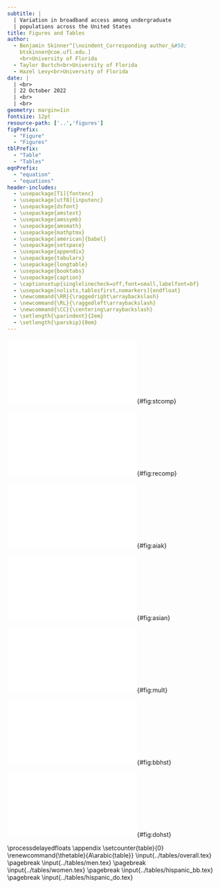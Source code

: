 ```yaml
---
subtitle: |
  | Variation in broadband access among undergraduate 
  | populations across the United States
title: Figures and Tables
author:
  - Benjamin Skinner^[\noindent_Corresponding author_&#58;
    btskinner@coe.ufl.edu.] 
    <br>University of Florida
  - Taylor Burtch<br>University of Florida
  - Hazel Levy<br>University of Florida
date: | 
  | <br>
  | 22 October 2022
  | <br>
  | <br>
geometry: margin=1in
fontsize: 12pt
resource-path: ['..','figures']
figPrefix:
  - "Figure"
  - "Figures"
tblPrefix:
  - "Table"
  - "Tables"
eqnPrefix:
  - "equation"
  - "equations"
header-includes:
  - \usepackage[T1]{fontenc}
  - \usepackage[utf8]{inputenc}
  - \usepackage{dsfont}
  - \usepackage{amstext}
  - \usepackage{amssymb}
  - \usepackage{amsmath}
  - \usepackage{mathptmx}
  - \usepackage[american]{babel}
  - \usepackage{setspace}
  - \usepackage{appendix}
  - \usepackage{tabularx}
  - \usepackage{longtable}
  - \usepackage{booktabs}
  - \usepackage{caption}
  - \captionsetup{singlelinecheck=off,font=small,labelfont=bf}
  - \usepackage[nolists,tablesfirst,nomarkers]{endfloat}
  - \newcommand{\RR}{\raggedright\arraybackslash}
  - \newcommand{\RL}{\raggedleft\arraybackslash}
  - \newcommand{\CC}{\centering\arraybackslash}
  - \setlength{\parindent}{2em}
  - \setlength{\parskip}{0em}
---
```



![State-level comparison of in-home broadband access (top panel) and
access only through a cellular data plan (bottom
panel). Center dots and lines represent medians and 95% credible
intervals, respectively, for posterior predicted probabilities. The
horizontal dashed line and shaded area show the national median and
95% credible interval.](../figures/stcomp.pdf){#fig:stcomp}

![Race/ethnicity comparison of in-home broadband access (left panel)
and access only through a cellular data plan (right panel). Numbers on
the _y_-axis correspond to U.S. Census codes and can be linked the
names given by the census in Appendix
@tbl:overall.](../figures/recomp.pdf){#fig:recomp}

![In-home broadband access (top panel) and access only through a
cellular plan (bottom panel) for American Indian / Alaska Native
populations. The horizontal dashed line and shaded area represent the
overall median / 95% credible interval for this population. The
horizontal dotted line and shaded area represent the national median /
95% credible interval.](../figures/aiak_mf_disagg.pdf){#fig:aiak}

![In-home broadband access (top panel) and access only through a
cellular plan (bottom panel) for Asian populations. The horizontal
dashed line and shaded area represent the overall median / 95%
credible interval for this population. The horizontal dotted line and
shaded area represent the national median / 95% credible
interval.](../figures/asian_mf_disagg.pdf){#fig:asian}

![In-home broadband access (top panel) and access only through a
cellular plan (bottom panel) for multiracial/multiethnic populations
typically designated as _other_. The horizontal dashed line and shaded
area represent the overall median / 95% credible interval for this
population. The horizontal dotted line and shaded area represent the
national median / 95% credible
interval.](../figures/other_mf_disagg_slides.pdf){#fig:mult}

![In-home broadband access among Hispanic populations across
California, Florida, and Texas. The horizontal dashed line and shaded
area represent the overall median / 95% credible interval for this
population. The horizontal dotted line and shaded area represent the
national median / 95% credible
interval.](../figures/bb_h_st.pdf){#fig:bbhst}

![Broadband access only through a cellular plan among Hispanic
populations across California, Florida, and Texas. The horizontal
dashed line and shaded area represent the overall median / 95%
credible interval for this population. The horizontal dotted line and
shaded area represent the national median / 95% credible
interval.](../figures/do_h_st.pdf){#fig:dohst} 

\processdelayedfloats
\appendix
\setcounter{table}{0}
\renewcommand{\thetable}{A\arabic{table}}
\input{../tables/overall.tex}
\pagebreak
\input{../tables/men.tex}
\pagebreak
\input{../tables/women.tex}
\pagebreak
\input{../tables/hispanic_bb.tex}
\pagebreak
\input{../tables/hispanic_do.tex}
